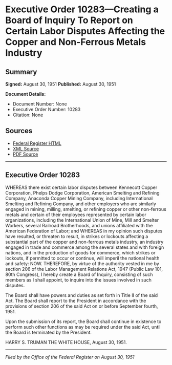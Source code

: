 # Executive Order 10283—Creating a Board of Inquiry To Report on Certain Labor Disputes Affecting the Copper and Non-Ferrous Metals Industry

## Summary

**Signed:** August 30, 1951
**Published:** August 30, 1951

**Document Details:**
- Document Number: None
- Executive Order Number: 10283
- Citation: None

## Sources
- [Federal Register HTML](https://www.presidency.ucsb.edu/documents/executive-order-10283-creating-board-inquiry-report-certain-labor-disputes-affecting-the)
- [XML Source](None)
- [PDF Source](None)

---

## Executive Order 10283

WHEREAS there exist certain labor disputes between Kennecott Copper Corporation, Phelps Dodge Corporation, American Smelting and Refining Company, Anaconda Copper Mining Company, including International Smelting and Refining Company, and other employers who are similarly engaged in mining, milling, smelting, or refining copper or other non-ferrous metals and certain of their employees represented by certain labor organizations, including the International Union of Mine, Mill and Smelter Workers, several Railroad Brotherhoods, and unions affiliated with the American Federation of Labor; and
WHEREAS in my opinion such disputes have resulted, or threaten to result, in strikes or lockouts affecting a substantial part of the copper and non-ferrous metals industry, an industry engaged in trade and commerce among the several states and with foreign nations, and in the production of goods for commerce, which strikes or lockouts, if permitted to occur or continue, will imperil the national health and safety:
NOW. THEREFORE, by virtue of the authority vested in me by section 206 of the Labor Management Relations Act, 1947 (Public Law 101, 80th Congress), I hereby create a Board of Inquiry, consisting of such members as I shall appoint, to inquire into the issues involved in such disputes.

The Board shall have powers and duties as set forth in Title II of the said Act. The Board shall report to the President in accordance with the provisions of section 206 of the said Act on or before September fourth, 1951.

Upon the submission of its report, the Board shall continue in existence to perform such other functions as may be required under the said Act, until the Board is terminated by the President.

HARRY S. TRUMAN
THE WHITE HOUSE,
August 30, 1951.

---

*Filed by the Office of the Federal Register on August 30, 1951*
